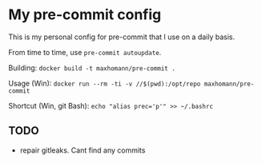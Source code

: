 # My pre-commit config

This is my personal config for pre-commit that I use on a daily basis.

From time to time, use `pre-commit autoupdate`.

Building: `docker build -t maxhomann/pre-commit .`

Usage (Win): `docker run --rm -ti -v //$(pwd):/opt/repo maxhomann/pre-commit`

Shortcut (Win, git Bash): `echo "alias prec='p'" >> ~/.bashrc`


## TODO

- repair gitleaks. Cant find any commits
